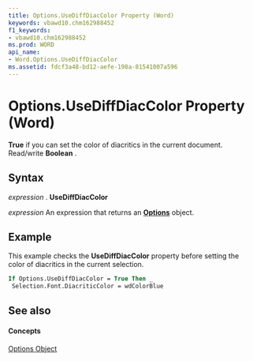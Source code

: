 ```yaml
---
title: Options.UseDiffDiacColor Property (Word)
keywords: vbawd10.chm162988452
f1_keywords:
- vbawd10.chm162988452
ms.prod: WORD
api_name:
- Word.Options.UseDiffDiacColor
ms.assetid: fdcf3a48-bd12-aefe-198a-81541007a596
---
```



# Options.UseDiffDiacColor Property (Word)

 **True** if you can set the color of diacritics in the current document. Read/write **Boolean** .


## Syntax

 _expression_ . **UseDiffDiacColor**

 _expression_ An expression that returns an **[Options](options-object-word.md)** object.


## Example

This example checks the  **UseDiffDiacColor** property before setting the color of diacritics in the current selection.


```vb
If Options.UseDiffDiacColor = True Then _ 
 Selection.Font.DiacriticColor = wdColorBlue
```


## See also


#### Concepts


[Options Object](options-object-word.md)


